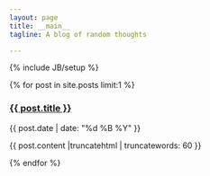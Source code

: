 ```yaml
---
layout: page
title: __main__
tagline: A blog of random thoughts

---
```

{% include JB/setup %}


{% for post in site.posts limit:1 %}
<p>
    <a href="{{ post.url }}">
    <h3>{{ post.title }}</h3>
    </a>
    <p class="blogdate">{{ post.date | date: "%d %B %Y" }}</p>
    <div>{{ post.content |truncatehtml | truncatewords: 60 }}</div>
</p>
{% endfor %}
